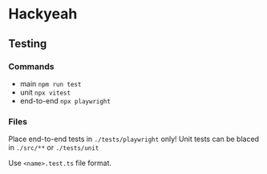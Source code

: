# Hackyeah

## Testing

### Commands

-   main `npm run test`
-   unit `npx vitest`
-   end-to-end `npx playwright`

### Files

Place end-to-end tests in `./tests/playwright` only!
Unit tests can be blaced in `./src/**` or `./tests/unit`

Use `<name>.test.ts` file format.

